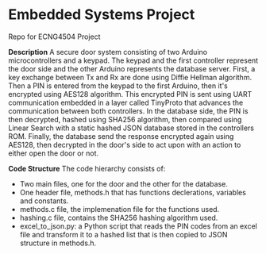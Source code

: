 # Embedded Systems Project
Repo for ECNG4504 Project 

**Description**
A secure door system consisting of two Arduino microcontrollers and a keypad. The keypad and the first controller represent the door side and the other Arduino represents the database server. First, a key exchange between Tx and Rx are done using Diffie Hellman algorithm. Then a PIN is entered from the keypad to the first Arduino, then it's encrypted using AES128 algorithm. This encrypted PIN is sent using UART communication embedded in a layer called TinyProto that advances the communication between both controllers. In the database side, the PIN is then decrypted, hashed using SHA256 algorithm, then compared using Linear Search with a static hashed JSON database stored in the controllers ROM. Finally, the database send the response encrypted again using AES128, then decrypted in the door's side to act upon with an action to either open the door or not.

**Code Structure**
The code hierarchy consists of:
- Two main files, one for the door and the other for the database. 
- One header file, methods.h that has functions declerations, variables and constants. 
- methods.c file, the implemenation file for the functions used. 
- hashing.c file, contains the SHA256 hashing algorithm used. 
- excel_to_json.py: a Python script that reads the PIN codes from an excel file and transform it to a hashed list that is then copied to JSON structure in methods.h. 
